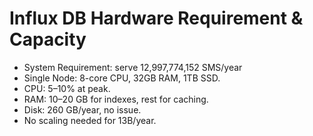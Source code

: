# Influx DB Hardware Requirement & Capacity
- System Requirement: serve 12,997,774,152 SMS/year
- Single Node: 8-core CPU, 32GB RAM, 1TB SSD.
- CPU: 5–10% at peak.
- RAM: 10–20 GB for indexes, rest for caching.
- Disk: 260 GB/year, no issue.
- No scaling needed for 13B/year.
